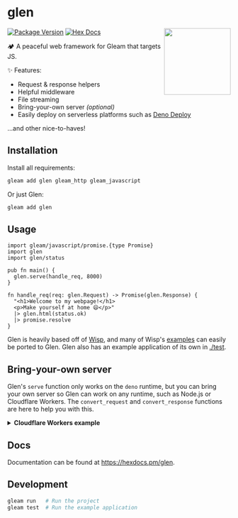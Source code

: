 # glen

<img src="https://raw.githubusercontent.com/MystPi/glen/main/assets/glen.png" width="150" align="right" />

[![Package Version](https://img.shields.io/hexpm/v/glen)](https://hex.pm/packages/glen)
[![Hex Docs](https://img.shields.io/badge/hex-docs-ffaff3)](https://hexdocs.pm/glen/)

🏕️ A peaceful web framework for Gleam that targets JS.

✨ Features:

- Request & response helpers
- Helpful middleware
- File streaming
- Bring-your-own server _(optional)_
- Easily deploy on serverless platforms such as [Deno Deploy](https://deno.com/deploy)

...and other nice-to-haves!

## Installation

Install all requirements:

```sh
gleam add glen gleam_http gleam_javascript
```

Or just Glen:

```sh
gleam add glen
```

## Usage

```gleam
import gleam/javascript/promise.{type Promise}
import glen
import glen/status

pub fn main() {
  glen.serve(handle_req, 8000)
}

fn handle_req(req: glen.Request) -> Promise(glen.Response) {
  "<h1>Welcome to my webpage!</h1>
  <p>Make yourself at home 😄</p>"
  |> glen.html(status.ok)
  |> promise.resolve
}
```

Glen is heavily based off of [Wisp](https://github.com/gleam-wisp/wisp), and many of Wisp's [examples](https://github.com/gleam-wisp/wisp/tree/main/examples) can easily be ported to Glen. Glen also has an example application of its own in [./test](https://github.com/MystPi/glen/tree/main/test).

## Bring-your-own server

Glen's `serve` function only works on the `deno` runtime, but you can bring your own server so Glen can work on any runtime, such as Node.js or Cloudflare Workers. The `convert_request` and `convert_response` functions are here to help you with this.

<details>
  <summary>
    <b>Cloudflare Workers example</b>
  </summary>

`src/index.js`

```js
import * as glen from '../glen/glen.mjs';
import * as my_app from './my_app.mjs';

export default {
  async fetch(request, _env, _ctx) {
    const req = glen.convert_request(request);
    const response = await my_app.handle_req(req);
    const res = glen.convert_response(response);

    return res;
  },
};
```

`src/my_app.gleam`

```gleam
import gleam/javascript/promise
import glen
import glen/status

pub fn handle_req(_req) {
  "On a Cloudflare worker!"
  |> glen.html(status.ok)
  |> promise.resolve
}
```

`wrangler.toml`

```toml
main = "build/dev/javascript/my_app/index.js"
# ...
```

</details>

## Docs

Documentation can be found at <https://hexdocs.pm/glen>.

## Development

```sh
gleam run   # Run the project
gleam test  # Run the example application
```
